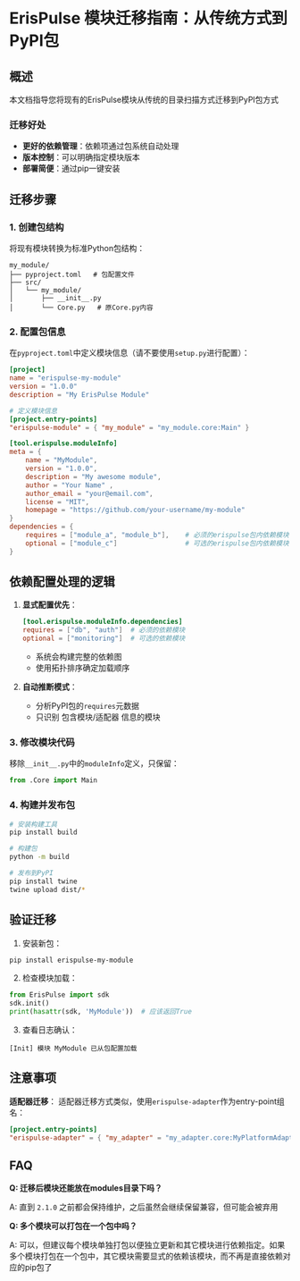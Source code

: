 # ErisPulse 模块迁移指南：从传统方式到PyPI包

## 概述

本文档指导您将现有的ErisPulse模块从传统的目录扫描方式迁移到PyPI包方式

### 迁移好处
- **更好的依赖管理**：依赖项通过包系统自动处理
- **版本控制**：可以明确指定模块版本
- **部署简便**：通过pip一键安装

## 迁移步骤

### 1. 创建包结构

将现有模块转换为标准Python包结构：

```
my_module/
├── pyproject.toml   # 包配置文件
├── src/
│   └── my_module/
│       ├── __init__.py
│       └── Core.py   # 原Core.py内容
```

### 2. 配置包信息

在`pyproject.toml`中定义模块信息（请不要使用`setup.py`进行配置）：

```toml
[project]
name = "erispulse-my-module"
version = "1.0.0"
description = "My ErisPulse Module"

# 定义模块信息
[project.entry-points]
"erispulse-module" = { "my_module" = "my_module.core:Main" }

[tool.erispulse.moduleInfo]
meta = { 
    name = "MyModule",
    version = "1.0.0", 
    description = "My awesome module", 
    author = "Your Name" ,
    author_email = "your@email.com",
    license = "MIT",
    homepage = "https://github.com/your-username/my-module"
}
dependencies = { 
    requires = ["module_a", "module_b"],    # 必须的erispulse包内依赖模块
    optional = ["module_c"]                 # 可选的erispulse包内依赖模块
}
```

## 依赖配置处理的逻辑

1. **显式配置优先**：
   ```toml
   [tool.erispulse.moduleInfo.dependencies]
   requires = ["db", "auth"]  # 必须的依赖模块
   optional = ["monitoring"]  # 可选的依赖模块
   ```
   - 系统会构建完整的依赖图
   - 使用拓扑排序确定加载顺序

2. **自动推断模式**：
   - 分析PyPI包的`requires`元数据
   - 只识别 包含模块/适配器 信息的模块

### 3. 修改模块代码

移除`__init__.py`中的`moduleInfo`定义，只保留：

```python
from .Core import Main
```

### 4. 构建并发布包

```bash
# 安装构建工具
pip install build

# 构建包
python -m build

# 发布到PyPI
pip install twine
twine upload dist/*
```

## 验证迁移

1. 安装新包：
```bash
pip install erispulse-my-module
```

2. 检查模块加载：
```python
from ErisPulse import sdk
sdk.init()
print(hasattr(sdk, 'MyModule'))  # 应该返回True
```

3. 查看日志确认：
```
[Init] 模块 MyModule 已从包配置加载
```

## 注意事项
**适配器迁移**：
适配器迁移方式类似，使用`erispulse-adapter`作为entry-point组名：

```toml
[project.entry-points]
"erispulse-adapter" = { "my_adapter" = "my_adapter.core:MyPlatformAdapter" }
```

## FAQ

**Q: 迁移后模块还能放在modules目录下吗？**

A: 直到 `2.1.0` 之前都会保持维护，之后虽然会继续保留兼容，但可能会被弃用

**Q: 多个模块可以打包在一个包中吗？** 

A: 可以，但建议每个模块单独打包以便独立更新和其它模块进行依赖指定。如果多个模块打包在一个包中，其它模块需要显式的依赖该模块，而不再是直接依赖对应的pip包了
